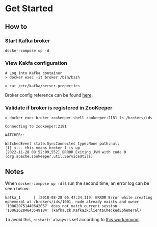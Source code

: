 # Get Started

## How to

### Start Kafka broker

```
docker-compose up -d
```

### View Kakfa configuration

```
# Log into Kafka container
> docker exec -it broker /bin/bash

> cat /etc/kafka/server.properties
```

Broker config reference can be found [here][1].

### Validate if broker is registered in ZooKeeper

```
> docker exec broker zookeeper-shell zookeeper:2181 ls /brokers/ids

Connecting to zookeeper:2181

WATCHER::

WatchedEvent state:SyncConnected type:None path:null
[1] <--- this means broker 1 is up
[2022-11-28 08:52:09,552] ERROR Exiting JVM with code 0 (org.apache.zookeeper.util.ServiceUtils)

```



## Notes

When `docker-compose up -d` is run the second time, an error log can be seen below:

```
kafka_1      | [2018-08-28 05:47:34,119] ERROR Error while creating ephemeral at /brokers/ids/1001, node already exists and owner '100620751440642057' does not match current session '100626284643549184' (kafka.zk.KafkaZkClient$CheckedEphemeral)
```

To avoid this, `restart: always` is set according to [this workaround][2].

[1]: https://kafka.apache.org/documentation/#brokerconfigs
[2]: https://github.com/wurstmeister/kafka-docker/issues/389